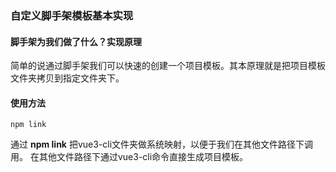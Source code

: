 ###  自定义脚手架模板基本实现
#### 脚手架为我们做了什么？实现原理
简单的说通过脚手架我们可以快速的创建一个项目模板。其本原理就是把项目模板文件夹拷贝到指定文件夹下。

#### 使用方法
`
npm link
`

通过 **npm link** 把vue3-cli文件夹做系统映射，以便于我们在其他文件路径下调用。
在其他文件路径下通过vue3-cli命令直接生成项目模板。